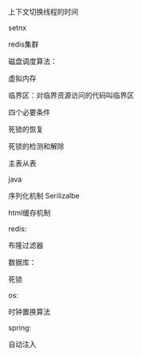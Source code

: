 上下文切换线程的时间

setnx

redis集群





磁盘调度算法：

虚拟内存

临界区：对临界资源访问的代码叫临界区

四个必要条件

死锁的恢复

死锁的检测和解除





主表从表



java

序列化机制 Serilizalbe





html缓存机制



redis:

布隆过滤器



数据库：

死锁



os:

时钟置换算法



spring:

自动注入







